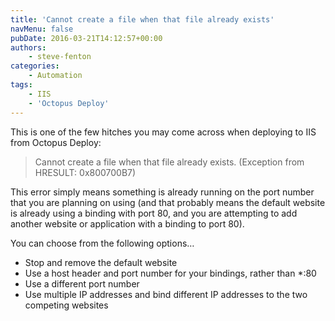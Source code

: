 ```yaml
---
title: 'Cannot create a file when that file already exists'
navMenu: false
pubDate: 2016-03-21T14:12:57+00:00
authors:
    - steve-fenton
categories:
    - Automation
tags:
    - IIS
    - 'Octopus Deploy'
---
```


This is one of the few hitches you may come across when deploying to IIS from Octopus Deploy:

> Cannot create a file when that file already exists. (Exception from HRESULT: 0x800700B7)

This error simply means something is already running on the port number that you are planning on using (and that probably means the default website is already using a binding with port 80, and you are attempting to add another website or application with a binding to port 80).

You can choose from the following options…

- Stop and remove the default website
- Use a host header and port number for your bindings, rather than \*:80
- Use a different port number
- Use multiple IP addresses and bind different IP addresses to the two competing websites